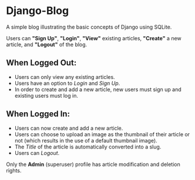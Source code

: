 # Django-Blog
A simple blog illustrating the basic concepts of Django using SQLite.

Users can **"Sign Up"**, **"Login"**, **"View"** existing articles, **"Create"** a new article, and **"Logout"** of the blog.


## When Logged Out:
- Users can only view any existing articles.
- Users have an option to *Login* and *Sign Up*. 
- In order to create and add a new article, new users must sign up and existing users must log in.

## When Logged In:
- Users can now create and add a new article.
- Users can choose to upload an image as the thumbnail of their article or not (which results in the use of a default thumbnail image).
- The *Title* of the article is automatically converted into a slug.
- Users can *Logout*.

Only the **Admin** (superuser) profile has article modification and deletion rights.
